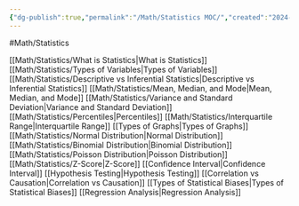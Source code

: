 ```yaml
---
{"dg-publish":true,"permalink":"/Math/Statistics MOC/","created":"2024-11-09T13:43:28.268-05:00","updated":"2024-11-10T23:05:30.953-05:00"}
---
```



#Math/Statistics 

[[Math/Statistics/What is Statistics\|What is Statistics]]
[[Math/Statistics/Types of Variables\|Types of Variables]]
[[Math/Statistics/Descriptive vs Inferential Statistics\|Descriptive vs Inferential Statistics]]
[[Math/Statistics/Mean, Median, and Mode\|Mean, Median, and Mode]]
[[Math/Statistics/Variance and Standard Deviation\|Variance and Standard Deviation]]
[[Math/Statistics/Percentiles\|Percentiles]]
[[Math/Statistics/Interquartile Range\|Interquartile Range]]
[[Types of Graphs\|Types of Graphs]]
[[Math/Statistics/Normal Distribution\|Normal Distribution]]
[[Math/Statistics/Binomial Distribution\|Binomial Distribution]]
[[Math/Statistics/Poisson Distribution\|Poisson Distribution]]
[[Math/Statistics/Z-Score\|Z-Score]]
[[Confidence Interval\|Confidence Interval]]
[[Hypothesis Testing\|Hypothesis Testing]]
[[Correlation vs Causation\|Correlation vs Causation]]
[[Types of Statistical Biases\|Types of Statistical Biases]]
[[Regression Analysis\|Regression Analysis]]

